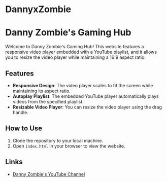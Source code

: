 # DannyxZombie
# Danny Zombie's Gaming Hub

Welcome to Danny Zombie's Gaming Hub! This website features a responsive video player embedded with a YouTube playlist, and it allows you to resize the video player while maintaining a 16:9 aspect ratio.

## Features
- **Responsive Design**: The video player scales to fit the screen while maintaining its aspect ratio.
- **Autoplay Playlist**: The embedded YouTube player automatically plays videos from the specified playlist.
- **Resizable Video Player**: You can resize the video player using the drag handle.

## How to Use
1. Clone the repository to your local machine.
2. Open `index.html` in your browser to view the website.

## Links
- [Danny Zombie's YouTube Channel](https://www.youtube.com/channel/UCJGtHu4d7wUZmPxrtDYmotA)
